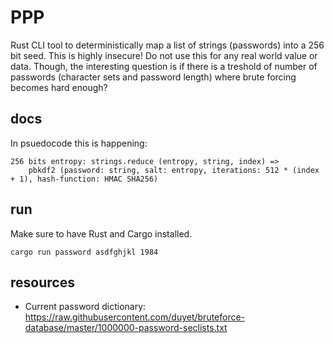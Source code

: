 # PPP

Rust CLI tool to deterministically map a list of strings (passwords) into a 256 bit seed.
This is highly insecure! Do not use this for any real world value or data. Though, the interesting question is if there is a treshold of number of passwords (character sets and password length) where brute forcing becomes hard enough?

## docs
In psuedocode this is happening:
```
256 bits entropy: strings.reduce (entropy, string, index) =>
    pbkdf2 (password: string, salt: entropy, iterations: 512 * (index + 1), hash-function: HMAC SHA256)
```

## run
Make sure to have Rust and Cargo installed.
```
cargo run password asdfghjkl 1984
```

## resources
- Current password dictionary: https://raw.githubusercontent.com/duyet/bruteforce-database/master/1000000-password-seclists.txt
